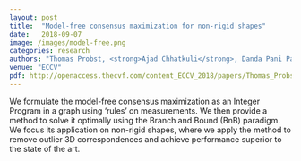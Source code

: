 ```yaml
---
layout: post
title:  "Model-free consensus maximization for non-rigid shapes"
date:   2018-09-07
image: /images/model-free.png
categories: research
authors: "Thomas Probst, <strong>Ajad Chhatkuli</strong>, Danda Pani Paudel, Luc Van Gool"
venue: "ECCV"
pdf: http://openaccess.thecvf.com/content_ECCV_2018/papers/Thomas_Probst_Model-free_Consensus_Maximization_ECCV_2018_paper.pdf
---
```

We formulate the model-free consensus
maximization as an Integer Program in a graph using ‘rules’ on measurements.
We then provide a method to solve it optimally using the Branch and Bound
(BnB) paradigm. We focus its application on non-rigid shapes, where we apply
the method to remove outlier 3D correspondences and achieve performance superior to the state of the art.
